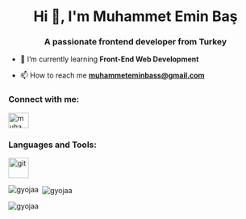 <h1 align="center">Hi 👋, I'm Muhammet Emin Baş</h1>
<h3 align="center">A passionate frontend developer from Turkey</h3>

- 🌱 I’m currently learning **Front-End Web Development**

- 📫 How to reach me **muhammeteminbass@gmail.com**

<h3 align="left">Connect with me:</h3>
<p align="left">
<a href="https://linkedin.com/in/muhammet emin baş" target="blank"><img align="center" src="https://raw.githubusercontent.com/rahuldkjain/github-profile-readme-generator/master/src/images/icons/Social/linked-in-alt.svg" alt="muhammet emin baş" height="30" width="40" /></a>
</p>

<h3 align="left">Languages and Tools:</h3>
<p align="left"> <a href="https://git-scm.com/" target="_blank" rel="noreferrer"> <img src="https://www.vectorlogo.zone/logos/git-scm/git-scm-icon.svg" alt="git" width="40" height="40"/> </a> </p>

<p><img align="left" src="https://github-readme-stats.vercel.app/api/top-langs?username=gyojaa&show_icons=true&locale=en&layout=compact" alt="gyojaa" /></p>

<p>&nbsp;<img align="center" src="https://github-readme-stats.vercel.app/api?username=gyojaa&show_icons=true&locale=en" alt="gyojaa" /></p>

<p><img align="center" src="https://github-readme-streak-stats.herokuapp.com/?user=gyojaa&" alt="gyojaa" /></p>
